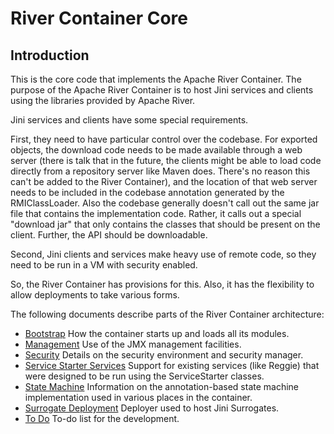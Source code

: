 River Container Core
====================

Introduction
------------

This is the core code that implements the Apache River Container.  The purpose
of the Apache River Container is to host Jini services and clients using
the libraries provided by Apache River.

Jini services and clients have some special requirements.  

First, they need to
have particular control over the codebase.  For exported objects, the download
code needs to be made available through a web server (there is talk that in the
future, the clients might be able to load code directly from a repository server
like Maven does.  There's no reason this can't be added to the River Container),
and the location of that web server needs to be included in the codebase 
annotation generated by the RMIClassLoader.  Also the codebase generally doesn't
call out the same jar file that contains the implementation code.  Rather, it
calls out a special "download jar" that only contains the classes that should be 
present on the client.  Further, the API should be downloadable.

Second, Jini clients and services make heavy use of remote code, so they need 
to be run in a VM with security enabled.

So, the River Container has provisions for this.  Also, it has the flexibility
to allow deployments to take various forms.

The following documents describe parts of the River Container architecture:

- [Bootstrap](Bootstrap.html) How the container starts up and loads all its modules.
- [Management](Management.html) Use of the JMX management facilities.
- [Security](Security.html) Details on the security environment and security 
manager.
- [Service Starter Services](ServiceStarterServices.html) Support for existing 
services (like Reggie) that were designed to be run using the ServiceStarter
classes.
- [State Machine](StateMachine.html) Information on the annotation-based state
machine implementation used in various places in the container.
- [Surrogate Deployment](SurrogateDeployment.html) Deployer used to host 
Jini Surrogates.
- [To Do](Todo.html) To-do list for the development.

